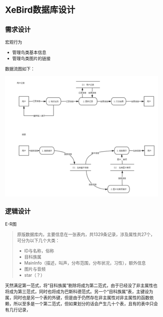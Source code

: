# XeBird数据库设计

## 需求设计

宏观行为

- 管理鸟类基本信息
- 管理鸟类图片的链接

数据流图如下：

![未命名文件](pic/XeBird%E6%95%B0%E6%8D%AE%E5%BA%93%E8%AE%BE%E8%AE%A1/%E6%9C%AA%E5%91%BD%E5%90%8D%E6%96%87%E4%BB%B6.png)

## 逻辑设计

E-R图

> 原版数据库内，主要信息在一张表内，共1329条记录，涉及属性共27个，可分为以下几个大类：
>
> - ID与名称，俗称
> - 目科族属
> - MainInfo（描述，叫声，分布范围，分布状况，习性），额外信息
> - 图片与音频
> - star（？）

天然满足第一范式，将“目科族属”剔除将成为第二范式，由于已经没了非主属性也将成为第三范式，同时也将成为巴斯科德范式。另一个“目科族属”表，主键设为属，同时也是另一个表的外键，但是由于仍然存在非主属性对非主属性的函数依赖，所以至多是一个第二范式，但如果划分的话会产生几十个表，且有的表中只会有几行记录，